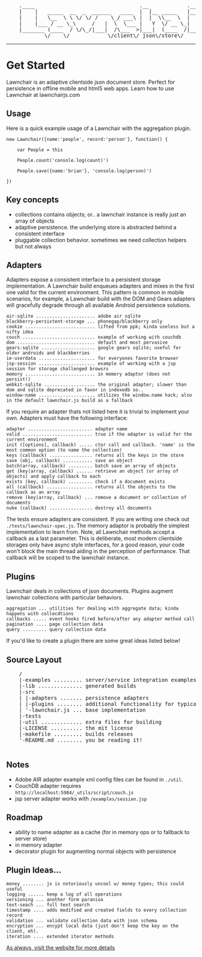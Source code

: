 <pre>
	.____                                 .__            .__         
	|    |   _____  __  _  ______   ____  |  |__ _____   |__|_______ 
	|    |   \__  \ \ \/ \/ /    \_/ ___\ |  |  \\__  \  |  |\_  __ \
	|    |___ / __ \_\     /   |  \  \___ |   Y  \/ __ \_|  | |  | \/
	|_______ (____  / \/\_/|___|  /\___  >|___|  (____  /|__| |__|   
	        \/    \/            \/client\/ json\/store\/ 
</pre>

---

Get Started
===

Lawnchair is an adaptive clientside json document store. Perfect for persistence in offline mobile and html5 web apps. Learn how to use Lawnchair at lawnchairjs.com 

Usage
---

Here is a quick example usage of a Lawnchair with the aggregation plugin.

    new Lawnchair({name:'people', record:'person'}, function() {

        var People = this

        People.count('console.log(count)')

        People.save({name:'brian'}, 'console.log(person)')

    })

Key concepts
---

- collections contains objects; or.. a lawnchair instance is really just an array of objects
- adaptive persistence. the underlying store is abstracted behind a consistent interface
- pluggable collection behavior. sometimes we need collection helpers but not always

Adapters
---

Adapters expose a consistent interface to a persistent storage implementation. A Lawnchair build enqueues adapters and mixes in the first one valid for the current environment. This pattern is common in mobile scenarios, for example, a Lawnchair build with the DOM and Gears adapters will gracefully degrade through all available Android persistence solutions.

    air-sqlite ...................... adobe air sqlite 
    blackberry-persistent-storage ... phonegap/blackberry only
    cookie .......................... lifted from ppk; kinda useless but a nifty idea
    couch ........................... example of working with couchdb
    dom ............................. default and most pervasive
    gears-sqlite .................... google gears sqlite; useful for older androids and blackberries
    ie-userdata ..................... for everyones favorite browser
    jsp-session ..................... example of working with a jsp session for storage challenged browsrs
    memory .......................... in memory adaptor (does not persist!)
    webkit-sqlite ................... the original adapter; slower than dom and sqlite deprecated in favor in indexedb so..
    window-name ..................... utilizes the window.name hack; also in the default lawnchair.js build as a fallback

If you require an adapter thats not listed here it is trivial to implement your own. Adapters must have the following interface:

    adapter ........................ adapter name 
    valid .......................... true if the adapter is valid for the current environment
    init ([options], callback) ..... ctor call and callback. 'name' is the most common option (to name the collection) 
    keys (callback) ................ returns all the keys in the store
    save (obj, callback) ........... save an object
    batch(array, callback) ......... batch save an array of objects
    get (key|array, callback) ...... retrieve an object (or array of objects) and apply callback to each 
    exists (key, callback) ......... check if a document exists
    all (callback) ................. returns all the objects to the callback as an array
    remove (key|array, callback) ... remove a document or collection of documents
    nuke (callback) ................ destroy all documents

The tests ensure adapters are consistent. If you are writing one check out `./tests/lawnchair-spec.js`. The memory adaptor is probably the simplest implementation to learn from. Note, all Lawnchair methods accept a callback as a last parameter. This is deliberate, most modern clientside storages only have async style interfaces, for a good reason, your code won't block the main thread aiding in the perception of performance. That callback will be scoped to the lawnchair instance. 

Plugins
---

Lawnchair deals in collections of json documents. Plugins augment lawnchair collections with particular behaviors.

    aggregation ... utilities for dealing with aggregate data; kinda happens with collecdtions
    callbacks ..... event hooks fired before/after any adapter method call
    pagination .... page collection data
    query ......... query collection data 

If you'd like to create a plugin there are some great ideas listed below!

Source Layout
---

<pre>
    /
    |-examples ......... server/service integration examples
    |-lib .............. generated builds
    |-src
    | |-adapters ....... persistence adapters
    | |-plugins ........ additional functionality for typical persistence solutions
    | '-lawnchair.js ... base implementation
    |-tests 
    |-util ............. extra files for building
    |-LICENSE .......... the mit license
    |-makefile ......... builds releases
    '-README.md ........ you be reading it!

</pre>

Notes
---

- Adobe AIR adapter example xml config files can be found in `./util`.
- CouchDB adapter requires `http://localhost:5984/_utils/script/couch.js` 
- jsp server adapter works with `/examples/session.jsp`

Roadmap
---

- ability to name adapter as a cache (for in memory ops or to fallback to server store)
- in memory adapter
- decorator plugin for augmenting normal objects with persistence 

Plugin Ideas...
---

    money ........ js is notoriously uncool w/ money types; this could useful
    logging ...... keep a log of all operations
    versioning ... another form paranioa
    text-seach ... full text search 
    timestamp .... adds modified and created fields to every collection record
    validation ... validate collection data with json schema
    encryption ... encypt local data (just don't keep the key on the client, eh).
    iteration .... extended iterator methods

[As always, visit the website for more details](http://brianleroux.github.com/lawnchair)


